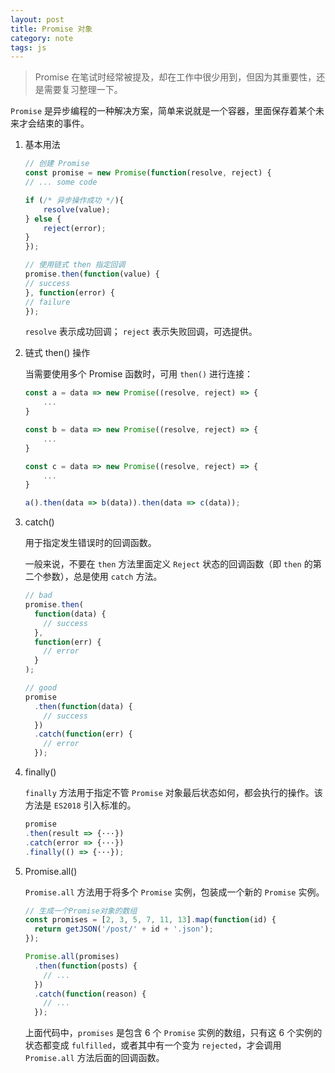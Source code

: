 ```yaml
---
layout: post
title: Promise 对象
category: note
tags: js
---
```


> Promise 在笔试时经常被提及，却在工作中很少用到，但因为其重要性，还是需要复习整理一下。

`Promise` 是异步编程的一种解决方案，简单来说就是一个容器，里面保存着某个未来才会结束的事件。

1. 基本用法

   ```js
   // 创建 Promise
   const promise = new Promise(function(resolve, reject) {
   // ... some code

   if (/* 异步操作成功 */){
       resolve(value);
   } else {
       reject(error);
   }
   });

   // 使用链式 then 指定回调
   promise.then(function(value) {
   // success
   }, function(error) {
   // failure
   });
   ```

   `resolve` 表示成功回调；
   `reject` 表示失败回调，可选提供。

2. 链式 then() 操作

   当需要使用多个 Promise 函数时，可用 `then()` 进行连接：

   ```js
   const a = data => new Promise((resolve, reject) => {
       ...
   }

   const b = data => new Promise((resolve, reject) => {
       ...
   }

   const c = data => new Promise((resolve, reject) => {
       ...
   }

   a().then(data => b(data)).then(data => c(data));
   ```

3. catch()

   用于指定发生错误时的回调函数。

   一般来说，不要在 `then` 方法里面定义 `Reject` 状态的回调函数（即 `then` 的第二个参数），总是使用 `catch` 方法。

   ```js
   // bad
   promise.then(
     function(data) {
       // success
     },
     function(err) {
       // error
     }
   );

   // good
   promise
     .then(function(data) {
       // success
     })
     .catch(function(err) {
       // error
     });
   ```

4. finally()

   `finally` 方法用于指定不管 `Promise` 对象最后状态如何，都会执行的操作。该方法是 `ES2018` 引入标准的。

   ```js
   promise
   .then(result => {···})
   .catch(error => {···})
   .finally(() => {···});
   ```

5. Promise.all()

   `Promise.all` 方法用于将多个 `Promise` 实例，包装成一个新的 `Promise` 实例。

   ```js
   // 生成一个Promise对象的数组
   const promises = [2, 3, 5, 7, 11, 13].map(function(id) {
     return getJSON('/post/' + id + '.json');
   });

   Promise.all(promises)
     .then(function(posts) {
       // ...
     })
     .catch(function(reason) {
       // ...
     });
   ```

   上面代码中，`promises` 是包含 6 个 `Promise` 实例的数组，只有这 6 个实例的状态都变成 `fulfilled`，或者其中有一个变为 `rejected`，才会调用 `Promise.all` 方法后面的回调函数。

